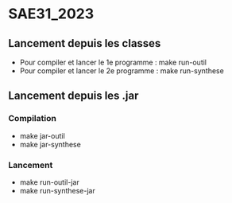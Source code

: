 # SAE31_2023

## Lancement depuis les classes
- Pour compiler et lancer le 1e programme : make run-outil
- Pour compiler et lancer le 2e programme : make run-synthese

## Lancement depuis les .jar
### Compilation
- make jar-outil
- make jar-synthese

### Lancement 
- make run-outil-jar
- make run-synthese-jar